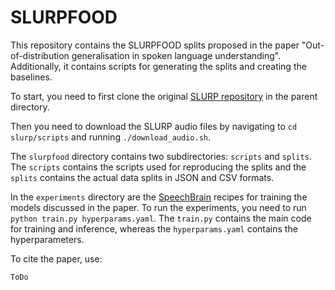 # SLURPFOOD

This repository contains the SLURPFOOD splits proposed in the paper "Out-of-distribution generalisation in spoken language understanding".
Additionally, it contains scripts for generating the splits and creating the baselines.

To start, you need to first clone the original [SLURP repository](https://github.com/pswietojanski/slurp) in the parent directory.

Then you need to download the SLURP audio files by navigating to `cd slurp/scripts` and running `./download_audio.sh`.


The `slurpfood` directory contains two subdirectories: `scripts` and `splits`. The `scripts` contains the scripts used for reproducing the splits and the `splits` contains the actual data splits in JSON and CSV formats.

In the `experiments` directory are the [SpeechBrain](https://github.com/speechbrain/speechbrain) recipes for training the models discussed in the paper. To run the experiments, you need to run `python train.py hyperparams.yaml`. The `train.py` contains the main code for training and inference, whereas the `hyperparams.yaml` contains the hyperparameters.


To cite the paper, use:

`
ToDo
`